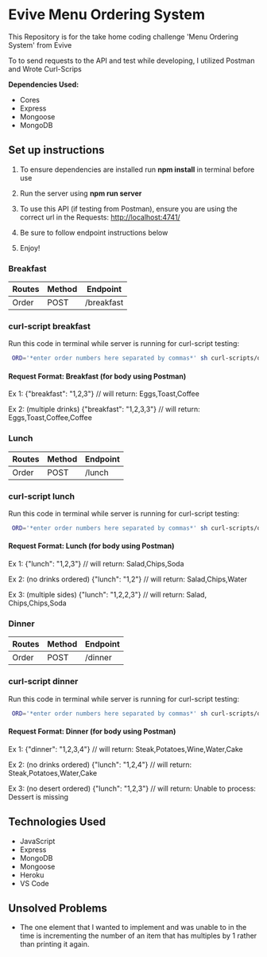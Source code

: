 # Evive Menu Ordering System

This Repository is for the take home coding challenge 'Menu Ordering System' from Evive

To to send requests to the API and test while developing, I utilized Postman and Wrote Curl-Scrips

**Dependencies Used:**

- Cores
- Express
- Mongoose
- MongoDB

## Set up instructions

1. To ensure dependencies are installed run **npm install** in terminal before use

2. Run the server using **npm run server**

3. To use this API (if testing from Postman), ensure you are using the correct url in the Requests: <http://localhost:4741/>

4. Be sure to follow endpoint instructions below

5. Enjoy!

### Breakfast

| Routes | Method | Endpoint |
| ----------- | ----------- | ----------- |
| Order | POST | /breakfast

### curl-script breakfast

Run this code in terminal while server is running for curl-script testing:

```sh
 ORD='*enter order numbers here separated by commas*' sh curl-scripts/order/breakfast.sh
```

#### Request Format: Breakfast (for body using Postman)

Ex 1:
{"breakfast": "1,2,3"}
// will return: Eggs,Toast,Coffee

Ex 2: (multiple drinks)
{"breakfast": "1,2,3,3"}
// will return: Eggs,Toast,Coffee,Coffee

### Lunch

| Routes | Method | Endpoint |
| ----------- | ----------- | ----------- |
| Order | POST | /lunch

### curl-script lunch

Run this code in terminal while server is running for curl-script testing:

```sh
 ORD='*enter order numbers here separated by commas*' sh curl-scripts/order/lunch.sh
```

#### Request Format: Lunch (for body using Postman)

Ex 1:
{"lunch": "1,2,3"}
// will return: Salad,Chips,Soda

Ex 2: (no drinks ordered)
{"lunch": "1,2"}
// will return: Salad,Chips,Water

Ex 3: (multiple sides)
{"lunch": "1,2,2,3"}
// will return: Salad, Chips,Chips,Soda

### Dinner

| Routes | Method | Endpoint |
| ----------- | ----------- | ----------- |
| Order | POST | /dinner

### curl-script dinner

Run this code in terminal while server is running for curl-script testing:

```sh
 ORD='*enter order numbers here separated by commas*' sh curl-scripts/order/dinner.sh
```

#### Request Format: Dinner (for body using Postman)

Ex 1:
{"dinner": "1,2,3,4"}
// will return: Steak,Potatoes,Wine,Water,Cake

Ex 2: (no drinks ordered)
{"lunch": "1,2,4"}
// will return: Steak,Potatoes,Water,Cake

Ex 3: (no desert ordered)
{"lunch": "1,2,3"}
// will return: Unable to process: Dessert is missing

## Technologies Used

- JavaScript
- Express
- MongoDB
- Mongoose
- Heroku
- VS Code

## Unsolved Problems

- The one element that I wanted to implement and was unable to in the time is incrementing the number of an item that has multiples by 1 rather than printing it again.

